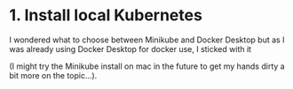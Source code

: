 # 1. Install local Kubernetes

I wondered what to choose between Minikube and Docker Desktop but as I was already using Docker Desktop for docker use, I sticked with it

(I might try the Minikube install on mac in the future to get my hands dirty a bit more on the topic...).

